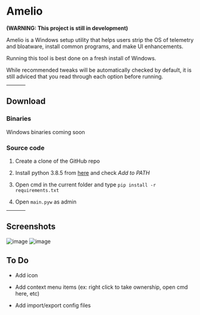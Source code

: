 # Amelio

**(WARNING: This project is still in development)**

Amelio is a Windows setup utility that helps users strip the OS of telemetry and bloatware, install common programs, and make UI enhancements.

Running this tool is best done on a fresh install of Windows.

While recommended tweaks will be automatically checked by default, it is still adviced that you read through each option before running.

<hr width=50>

## Download

### Binaries

Windows binaries coming soon

### Source code

1. Create a clone of the GitHub repo

2. Install python 3.8.5 from [here](https://www.python.org/ftp/python/3.8.5/python-3.8.5-amd64.exe) and check *Add to PATH*

3. Open cmd in the current folder and type `pip install -r requirements.txt`

4. Open `main.pyw` as admin

<hr width=50>

## Screenshots
![image](https://user-images.githubusercontent.com/72637910/124053952-c1ad5600-d9e6-11eb-9864-615232849d7d.png)
![image](https://user-images.githubusercontent.com/72637910/124053990-d2f66280-d9e6-11eb-9c87-f923794daf16.png)

## To Do

- Add icon

- Add context menu items (ex: right click to take ownership, open cmd here, etc)

- Add import/export config files
